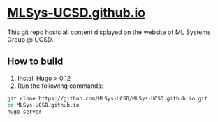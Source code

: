 # [MLSys-UCSD.github.io](https://MLSys-Group-UCSD.github.io/)

This git repo hosts all content displayed on the website of ML Systems Group @ UCSD.


## How to build

1. Install Hugo > 0.12
2. Run the following commands:
```bash
git clone https://github.com/MLSys-UCSD/MLSys-UCSD.github.io.git
cd MLSys-UCSD.github.io
hugo server
```
